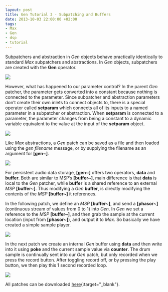 ```yaml
---
layout: post
title: Gen Tutorial 3 - Subpatching and Buffers
date: 2013-10-03 22:00:00 +02:00
tags:
- Max
- Gen
- dsp
- tutorial
---
```

Subpatchers and abstraction in *Gen* objects behave practically identically to standard *Max* subpatchers and abstractions. In *Gen* objects, subpatchers are created with the **Gen** operator.

![]({{site.baseurl}}/assets/images/posts/2013/13-10-03/01.png)

However, what has happened to our parameter control? In the parent *Gen* patcher, the parameter gets converted into a constant because nothing is connected to the parameter. Since subpatcher and abstraction parameters don’t create their own inlets to connect objects to, there is a special operator called **setparam** which connects all of its inputs to a named parameter in a subpatcher or abstraction. When **setparam** is connected to a parameter, the parameter changes from being a constant to a dynamic variable equivalent to the value at the input of the **setparam** object.

![]({{site.baseurl}}/assets/images/posts/2013/13-10-03/02.png)

Like *Max* abstractions, a *Gen* patch can be saved as a file and then loaded using the *gen filename* message, or by supplying the filename as an argument for **[gen~]**.

![]({{site.baseurl}}/assets/images/posts/2013/13-10-03/03.png)

For persistent audio data storage, **[gen~]** offers two operators, **data** and **buffer**. Both are similar to MSP’s **[buffer~]**, main difference is that **data** is local to the *Gen* patcher, while **buffer** is a shared reference to an external *MSP* **[buffer~]**. Thus modifying a *Gen* **buffer**, is directly modifying the contents of the *MSP* **[buffer~]** it references.

In the following patch, we define an *MSP* **[buffer~]**, and send a **[phasor~]** (continuous stream of values from 0 to 1) into *Gen*. In *Gen* we set a reference to the *MSP* **[buffer~]**, and then grab the sample at the current location (input from **[phasor~]**), and output it to *Max*. So basically we have created a simple sample player.

![]({{site.baseurl}}/assets/images/posts/2013/13-10-03/04.png)

In the next patch we create an internal *Gen* buffer using **data** and then write into it using **poke** and the current sample value via **counter**. The drum sample is continually sent into our *Gen* patch, but only recorded when we press the record button. After toggling record off, or by pressing the play button, we then play this 1 second recorded loop.

![]({{site.baseurl}}/assets/images/posts/2013/13-10-03/04.png)

All patches can be downloaded [here](https://drive.google.com/open?id=1g5iJapet5Aq4zXAOTgVzOqOIWxaRPN_V){:target="_blank"}.
